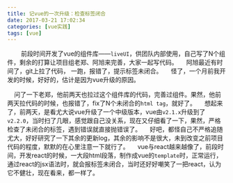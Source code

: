 ```yaml
---
title: 记vue的一次升级：检查标签闭合
date: 2017-03-21 17:02:34
categories: [vue实践]
tags: [vue]
---
```


&nbsp;&nbsp;&nbsp;&nbsp;&nbsp;&nbsp;&nbsp;&nbsp;前段时间开发了vue的组件库——`liveUI`，供团队内部使用，自己写了N个组件，剩余的打算让项目组老郑、阿旭来完善，大家一起写代码。
&nbsp;&nbsp;&nbsp;&nbsp;阿旭最近有时间了，git上拉了代码， 一跑，报错了，提示标签未闭合。
&nbsp;&nbsp;&nbsp;&nbsp;怪了，一个月前我开发的时候，好好的，估计是因为vue升级的原因。

&nbsp;&nbsp;&nbsp;&nbsp;问了一下老郑，他前两天也拉过这个组件库的代码，完善过组件。果然，<!--more-->他前两天拉代码的时候，也报错了，fix了N个未闭合的`html tag`，就好了。
&nbsp;&nbsp;&nbsp;&nbsp;想起来了，前两天，是看尤大说vue升级了一个中级版本，vue由`v2.1.x`升级到了`v2.2.0`，当时扫了几眼，感觉跟自己没关系，现在又仔细看了一下，果然，严格检查了未闭合的标签，遇到错误就直接抛错误了。
&nbsp;&nbsp;&nbsp;&nbsp;好吧，都怪自己不严格追随尤大，好好研究了一下其余的更新log，其余的影响不是很大，未到改变之前项目代码的程度，默默的在心里注意一下就行了。
&nbsp;&nbsp;&nbsp;&nbsp;vue与react越来越像了，前段时间，开发react的时候，一大段html段落，制作成vue的`template`时，正常运行，通过react的jsx语法时，就会报标签未闭合，当时还好好嘲笑了一把react，认为它不健壮，现在看来，都一样了。
